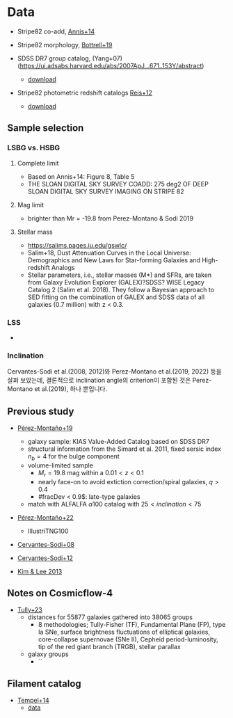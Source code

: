 # Data

* Stripe82 co-add, [Annis+14](https://ui.adsabs.harvard.edu/abs/2014ApJ...794..120A/abstract)
* Stripe82 morphology, [Bottrell+19](https://ui.adsabs.harvard.edu/abs/2019MNRAS.486..390B/abstract)
* SDSS DR7 group catalog, (Yang+07)(https://ui.adsabs.harvard.edu/abs/2007ApJ...671..153Y/abstract)
    - [download](https://gax.sjtu.edu.cn/data/Group.html)

* Stripe82 photometric redshift catalogs [Reis+12]()
    - [download](http://das.sdss.org/va/coadd_galaxies/)


## Sample selection
### LSBG vs. HSBG
1. Complete limit
    - Based on Annis+14: Figure 8, Table 5
    - THE SLOAN DIGITAL SKY SURVEY COADD: 275 deg2 OF DEEP SLOAN DIGITAL SKY SURVEY IMAGING ON STRIPE 82
    
2. Mag limit
    - brighter than Mr = -19.8 from Perez-Montano & Sodi 2019
    
3. Stellar mass
    - https://salims.pages.iu.edu/gswlc/
    - Salim+18, Dust Attenuation Curves in the Local Universe: Demographics and New Laws for Star-forming Galaxies and High-redshift Analogs
    - Stellar parameters, i.e., stellar masses (M*) and SFRs, are
taken from Galaxy Evolution Explorer (GALEX)?SDSS?
WISE Legacy Catalog 2 (Salim et al. 2018). They follow a
Bayesian approach to SED fitting on the combination of
GALEX and SDSS data of all galaxies (0.7 million) with
z < 0.3.

### LSS
* 

### Inclination


Cervantes-Sodi et al.(2008, 2012)와 Perez-Montano et al.(2019, 2022) 등을 살펴 보았는데, 결론적으로 inclination angle의 criterion이 포함된 것은 Perez-Montano et al.(2019), 하나 뿐입니다.


## Previous study
* [Pérez-Montaño+19][]
    - galaxy sample: KIAS Value-Added Catalog based on SDSS DR7
    - structural information from the Simard et al. 2011, fixed sersic index $n_{b} = 4$ for the bulge component
    - volume-limited sample
        - $M_{r} = 19.8$ mag within a $0.01 < z < 0.1$
        - nearly face-on to avoid extiction correction/spiral galaxies, $q > 0.4$
        - #fracDev < 0.9$: late-type galaxies 
    - match with ALFALFA $\alpha 100$ catalog with $25 < inclination < 75$

* [Pérez-Montaño+22][]
    - IllustriTNG100 

* [Cervantes-Sodi+08][]

* [Cervantes-Sodi+12][]

* [Kim & Lee 2013][]


<!-- References -->
[Pérez-Montaño+19]: https://ui.adsabs.harvard.edu/abs/2019MNRAS.490.3772P/abstract

[Pérez-Montaño+22]: https://ui.adsabs.harvard.edu/abs/2022MNRAS.514.5840P/abstract

[Cervantes-Sodi+08]: https://ui.adsabs.harvard.edu/abs/2008MNRAS.388..863C/abstract

[Cervantes-Sodi+12]: https://ui.adsabs.harvard.edu/abs/2012MNRAS.426.1606C/abstract

[Kim & Lee 2013]: https://ui.adsabs.harvard.edu/abs/2013MNRAS.432.1701K/abstract


## Notes on Cosmicflow-4

* [Tully+23](https://ui.adsabs.harvard.edu/abs/2023ApJ...944...94T/abstract)
    - distances for $55877$ galaxies gathered into $38065$ groups
        - $8$ methodologies; Tully-Fisher (TF), Fundamental Plane (FP), type Ia SNe, surface brightness fluctuations of elliptical galaxies, core-collapse supernovae (SNe II), Cepheid period-luminosity, tip of the red giant branch (TRGB), stellar parallax
    - galaxy groups
        - ``


## Filament catalog
* [Tempel+14](https://ui.adsabs.harvard.edu/abs/2014MNRAS.438.3465T/abstract)
    - [data](https://vizier.cds.unistra.fr/viz-bin/VizieR?-source=J/MNRAS/438/3465)